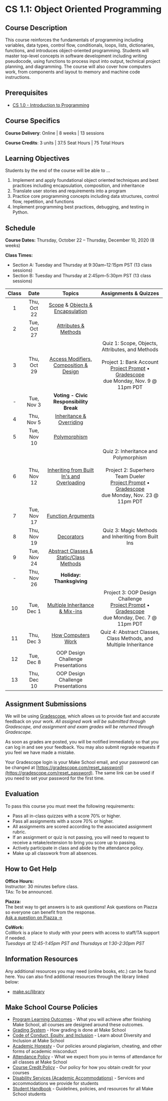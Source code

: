 # CS 1.1: Object Oriented Programming

## Course Description

This course reinforces the fundamentals of programming including variables, data types, control flow, conditionals, loops, lists, dictionaries, functions, and introduces object-oriented programming. Students will master top-level concepts in software development including writing pseudocode, using functions to process input into output, technical project planning, and diagramming. The course will also cover how computers work, from components and layout to memory and machine code instructions.

## Prerequisites

- [CS 1.0 - Introduction to Programming](https://make.sc/cs1.0)

## Course Specifics

**Course Delivery**: Online | 8 weeks | 13 sessions

**Course Credits**: 3 units | 37.5 Seat Hours | 75 Total Hours

## Learning Objectives

Students by the end of the course will be able to ...

1. Implement and apply foundational object oriented techniques and best practices including encapsulation, composition, and inheritance 
1. Translate user stories and requirements into a program
1. Practice core programming concepts including data structures, control flow, repetition, and functions
1. Implement programming best practices, debugging, and testing in Python.

## Schedule

**Course Dates:** Thursday, October 22 – Thursday, December 10, 2020 (8 weeks)

**Class Times:** 

* Section A: Tuesday and Thursday at 9:30am–12:15pm PST (13 class sessions)
* Section B: Tuesday and Thursday at 2:45pm–5:30pm PST (13 class sessions)


| Class |          Date          |                 Topics                  | Assignments & Quizzes |
|:-----:|:----------------------:|:---------------------------------------:|:---------------------------------------:|
|  1 |  Thu, Oct 22              | [Scope] & [Objects & Encapsulation] | 
|  2 |  Tue, Oct 27              | [Attributes & Methods]|
|  3 |  Thu, Oct 29              | [Access Modifiers, Composition & Design] | Quiz 1: Scope, Objects, Attributes, and Methods <br/><br/> Project 1: Bank Account <br/> [Project Prompt](Lessons/bank_account.md) • [Gradescope](https://www.gradescope.com/courses/196280/assignments/777357) <br/> due Monday, Nov. 9 @ 11pm PDT
|  - |  Tue, Nov 3               | **Voting - Civic Responsibility Break** | 
|  4 |  Thu, Nov 5               | [Inheritance & Overriding] | 
|  5 |  Tue, Nov 10              | [Polymorphism]  |  
|  6 |  Thu, Nov 12              | [Inheriting from Built In's and Overloading] | Quiz 2: Inheritance and Polymorphism <br/><br/> Project 2: Superhero Team Dueler <br/> [Project Prompt](https://www.makeschool.com/academy/track/superhero-team-dueler) • [Gradescope](https://www.gradescope.com/courses/196280/assignments/777380) <br/> due Monday, Nov. 23 @ 11pm PDT
|  7 |  Tue, Nov 17              | [Function Arguments](https://docs.google.com/presentation/d/1ImKNDgt8is8cDRe4JMmRLoXqKIBqEAe5o6TEktdtAmQ) |
|  8 |  Thu, Nov 19              | [Decorators] | Quiz 3: Magic Methods and Inheriting from Built Ins 
|  9 |  Tue, Nov 24              |  [Abstract Classes & Static/Class Methods]| 
| -  |  Thu, Nov 26              | **Holiday: Thanksgiving** |
| 10 |  Tue, Dec 1               | [Multiple Inheritance & Mix-ins]| Project 3: OOP Design Challenge <br/> [Project Prompt](Lessons/oop_design_challenge.md) • [Gradescope](https://www.gradescope.com/courses/196280/assignments/777381) <br/> due Monday, Dec. 7 @ 11pm PDT
| 11 |  Thu, Dec 3               | [How Computers Work]  |  Quiz 4: Abstract Classes, Class Methods, and Multiple Inheritance
| 12 |  Tue, Dec 8               | OOP Design Challenge Presentations |
| 13 |  Thu, Dec 10              | OOP Design Challenge Presentations |


[Scope]: Lessons/scope.md

[Objects & Encapsulation]: Lessons/objects_encapsulation.md

[Attributes & Methods]: Lessons/attributes_methods.md

[Access Modifiers, Composition & Design]: Lessons/access_modifiers_composition_design.md

[Inheritance & Overriding]: Lessons/inheritance_overriding.md

[Polymorphism]: Lessons/polymorphism.md

[Inheriting from Built In's and Overloading]: Lessons/inheriting_builtin_overloading.md



[Decorators]: Lessons/decorators.md

[Abstract Classes & Static/Class Methods]: Lessons/abstract_classes_static_methods.md

[Multiple Inheritance & Mix-ins]: Lessons/multi_inheritance_mixins.md

[How Computers Work]: Lessons/how_computers_work.md


[Bank Account]: https://www.gradescope.com/courses/196280/assignments/777357
[Superhero Team Dueler]: https://www.gradescope.com/courses/196280/assignments/777380
[OOP Design Challenge]: https://www.gradescope.com/courses/196280/assignments/777381

## Assignment Submissions

We will be using [Gradescope](gradescope.com), which allows us to provide fast and accurate feedback on your work. *All assigned work will be submitted through Gradescope, and assignment and exam grades will be returned through Gradescope.*

As soon as grades are posted, you will be notified immediately so that you can log in and see your feedback. You may also submit regrade requests if you feel we have made a mistake.

Your Gradescope login is your Make School email, and your password can be changed at [https://gradescope.com/reset_password](https://gradescope.com/reset_password). The same link can be used if you need to set your password for the first time.



## Evaluation

To pass this course you must meet the following requirements:

- Pass all in-class quizzes with a score 70% or higher. 
- Pass all assignments with a score 70% or higher.
- All assignments are scored according to the associated assignment rubric.
- If an assignment or quiz is not passing, you will need to request to receive a retake/extension to bring you score up to passing.
- Actively participate in class and abide by the attendance policy.
- Make up all classwork from all absences.


## How to Get Help
**Office Hours:** \
Instructor: 30 minutes before class.\
TAs: To be announced.

**Piazza:** \
The best way to get answers is to ask questions! Ask questions on Piazza so everyone can benefit from the response. \
[Ask a question on Piazza →](https://make.sc/cs1.1-piazza)

**CoWork:** \
CoWork is a place to study with your peers with access to staff/TA support if needed. \
*Tuesdays at 12:45-1:45pm PST and Thursdays at 1:30-2:30pm PST*

##  Information Resources

Any additional resources you may need (online books, etc.) can be found here. You can also find additional resources through the library linked below:

- [make.sc/library](http://make.sc/library)

## Make School Course Policies

- [Program Learning Outcomes](https://make.sc/program-learning-outcomes) - What you will achieve after finishing Make School, all courses are designed around these outcomes.
- [Grading System](https://make.sc/grading-system) - How grading is done at Make School
- [Code of Conduct, Equity, and Inclusion](https://make.sc/code-of-conduct) - Learn about Diversity and Inclusion at Make School
- [Academic Honesty](https://make.sc/academic-honesty-policy) - Our policies around plagiarism, cheating, and other forms of academic misconduct
- [Attendance Policy](https://make.sc/attendance-policy) - What we expect from you in terms of attendance for all classes at Make School
- [Course Credit Policy](https://make.sc/course-credit-policy) - Our policy for how you obtain credit for your courses
- [Disability Services (Academic Accommodations)](https://make.sc/disability-services) - Services and accommodations we provide for students
- [Student Handbook](https://make.sc/student-handbook) - Guidelines, policies, and resources for all Make School students
